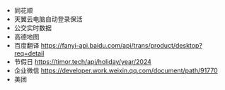 - 同花顺
- 天翼云电脑自动登录保活
- 公交实时数据
- 高德地图
- 百度翻译 https://fanyi-api.baidu.com/api/trans/product/desktop?req=detail
- 节假日 https://timor.tech/api/holiday/year/2024
- 企业微信 https://developer.work.weixin.qq.com/document/path/91770
- 美团